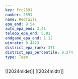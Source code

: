 ```yaml
---
key: frc2591
number: 2591
name: RedTails
epa_end: 9.54
auto_epa_end: 3.41
teleop_epa_end: 5.01
endgame_epa_end: 1.12
winrate: 0.4423
district_epa_rank: 371
district_epa_percentile: 0.274
type: Team
---
```

[[2024midet]]
[[2024midtr]]
